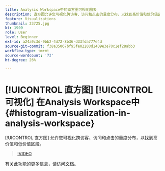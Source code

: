 ```yaml
---
title: Analysis Workspace中的直方图可视化图表
description: 直方图允许您可视化跨访客、访问和点击的量度分布，以找到高价值和低价值区段。
feature: Visualizations
thumbnail: 23725.jpg
kt: 1909
role: User
level: Beginner
exl-id: a24a9c3d-9bb2-4d72-8b36-d33fda777e4d
source-git-commit: f38a35067bf95fe02200d1409e3e70c1ef28abb3
workflow-type: tm+mt
source-wordcount: '73'
ht-degree: 26%

---
```


# [!UICONTROL 直方图] [!UICONTROL 可视化] 在Analysis Workspace中 {#histogram-visualization-in-analysis-workspace}

[!UICONTROL 直方图] 允许您可视化跨访客、访问和点击的量度分布，以找到高价值和低价值区段。

>[!VIDEO](https://video.tv.adobe.com/v/23725/?quality=12&learn=on)

有关此功能的更多信息，请访问[文档](https://experienceleague.adobe.com/docs/analytics/analyze/analysis-workspace/visualizations/histogram.html?lang=zh-Hans)。
